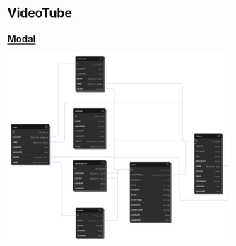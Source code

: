 # VideoTube

## [Modal](https://app.eraser.io/workspace/VItKkuh1QNeX9UpBQ7SF?origin=share)

![idea-to-database](./public/idea-to-database.png)
